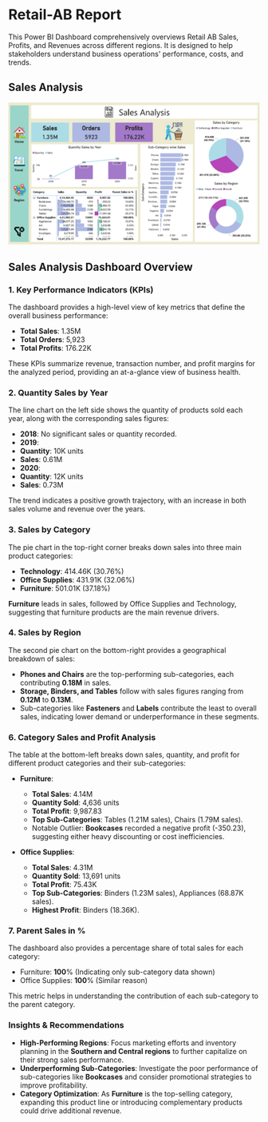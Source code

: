 # Retail-AB Report

This Power BI Dashboard comprehensively overviews Retail AB Sales, Profits, and Revenues across different regions. It is designed to help stakeholders understand business operations' performance, costs, and trends.

## Sales Analysis

![Sales Analysis](https://github.com/navinsingh1813/Retail-AB/blob/main/Image/1.%20Sales%20Analysis.png)

## Sales Analysis Dashboard Overview

### 1. Key Performance Indicators (KPIs)

The dashboard provides a high-level view of key metrics that define the overall business performance:

- **Total Sales**: 1.35M
- **Total Orders**: 5,923
- **Total Profits**: 176.22K

These KPIs summarize revenue, transaction number, and profit margins for the analyzed period, providing an at-a-glance view of business health.

### 2. Quantity Sales by Year

The line chart on the left side shows the quantity of products sold each year, along with the corresponding sales figures:

- **2018**: No significant sales or quantity recorded.
- **2019**:
- **Quantity**: 10K units
- **Sales**: 0.61M
- **2020**:
- **Quantity**: 12K units
- **Sales**: 0.73M

The trend indicates a positive growth trajectory, with an increase in both sales volume and revenue over the years.

### 3. Sales by Category

The pie chart in the top-right corner breaks down sales into three main product categories:

- **Technology**: 414.46K (30.76%)
- **Office Supplies**: 431.91K (32.06%)
- **Furniture**: 501.01K (37.18%)

**Furniture** leads in sales, followed by Office Supplies and Technology, suggesting that furniture products are the main revenue drivers.

### 4. Sales by Region

The second pie chart on the bottom-right provides a geographical breakdown of sales:

- **Phones and Chairs** are the top-performing sub-categories, each contributing **0.18M** in sales.
- **Storage, Binders, and Tables** follow with sales figures ranging from **0.12M** to **0.13M**.
- Sub-categories like **Fasteners** and **Labels** contribute the least to overall sales, indicating lower demand or underperformance in these segments.

### 6. Category Sales and Profit Analysis

The table at the bottom-left breaks down sales, quantity, and profit for different product categories and their sub-categories:

- **Furniture**:
  - **Total Sales**: 4.14M
  - **Quantity Sold**: 4,636 units
  - **Total Profit**: 9,987.83
  - **Top Sub-Categories**: Tables (1.21M sales), Chairs (1.79M sales).
  - Notable Outlier: **Bookcases** recorded a negative profit (-350.23), suggesting either heavy discounting or cost inefficiencies.

- **Office Supplies**:
   - **Total Sales**: 4.31M
   - **Quantity Sold**: 13,691 units
   - **Total Profit**: 75.43K
   - **Top Sub-Categories**: Binders (1.23M sales), Appliances (68.87K sales).
   - **Highest Profit**: Binders (18.36K).

 ### 7. Parent Sales in %

 The dashboard also provides a percentage share of total sales for each category:

- Furniture: **100**% (Indicating only sub-category data shown)
- Office Supplies: **100**% (Similar reason)

This metric helps in understanding the contribution of each sub-category to the parent category.

### Insights & Recommendations

- **High-Performing Regions**: Focus marketing efforts and inventory planning in the **Southern and Central regions** to further capitalize on their strong sales performance.
- **Underperforming Sub-Categories**: Investigate the poor performance of sub-categories like **Bookcases** and consider promotional strategies to improve profitability.
- **Category Optimization**: As **Furniture** is the top-selling category, expanding this product line or introducing complementary products could drive additional revenue.
